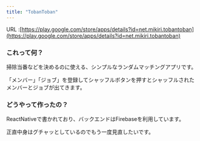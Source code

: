 ```yaml
---
title: "TobanToban"
---
```


URL :[https://play.google.com/store/apps/details?id=net.mikiri.tobantoban](https://play.google.com/store/apps/details?id=net.mikiri.tobantoban)

### これって何？

掃除当番などを決めるのに使える、シンプルなランダムマッチングアプリです。

「メンバー」「ジョブ」を登録してシャッフルボタンを押すとシャッフルされたメンバーとジョブが出てきます。

### どうやって作ったの？

ReactNativeで書かれており、バックエンドはFirebaseを利用しています。

正直中身はグチャッとしているのでもう一度見直したいです。
